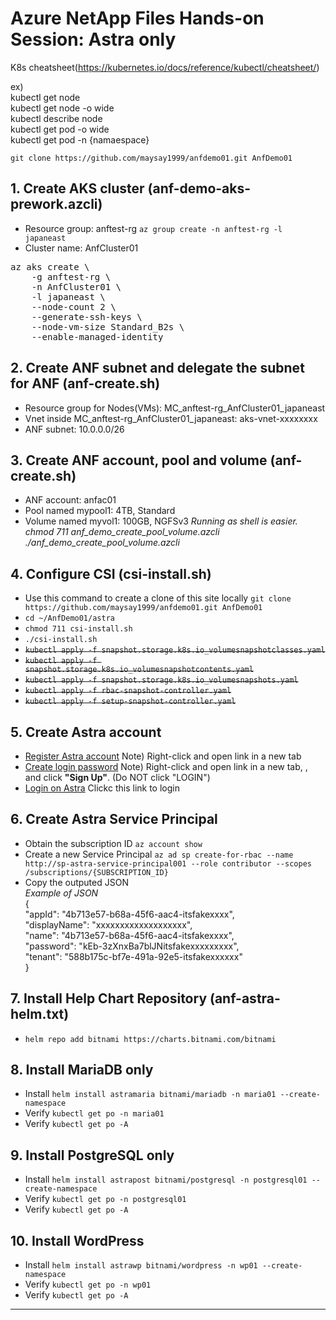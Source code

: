 # Azure NetApp Files Hands-on Session: Astra only

K8s cheatsheet(https://kubernetes.io/docs/reference/kubectl/cheatsheet/)

ex)\
kubectl get node\
kubectl get node -o wide\
kubectl describe node\
kubectl get pod -o wide\
kubectl get pod -n {namaespace}

`git clone https://github.com/maysay1999/anfdemo01.git AnfDemo01`

## 1. Create AKS cluster (anf-demo-aks-prework.azcli)
- Resource group: anftest-rg `az group create -n anftest-rg -l japaneast`
- Cluster name: AnfCluster01
<pre>
az aks create \
    -g anftest-rg \
    -n AnfCluster01 \
    -l japaneast \
    --node-count 2 \
    --generate-ssh-keys \
    --node-vm-size Standard_B2s \
    --enable-managed-identity
</pre>

## 2. Create ANF subnet and delegate the subnet for ANF (anf-create.sh)
- Resource group for Nodes(VMs): MC_anftest-rg_AnfCluster01_japaneast
- Vnet inside MC_anftest-rg_AnfCluster01_japaneast: aks-vnet-xxxxxxxx
- ANF subnet: 10.0.0.0/26

## 3. Create ANF account, pool and volume (anf-create.sh)
- ANF account: anfac01
- Pool named mypool1: 4TB, Standard
- Volume named myvol1: 100GB, NGFSv3
*Running as shell is easier.*
*chmod 711 anf_demo_create_pool_volume.azcli*
*./anf_demo_create_pool_volume.azcli*

## 4. Configure CSI (csi-install.sh)
- Use this command to create a clone of this site locally `git clone https://github.com/maysay1999/anfdemo01.git AnfDemo01`
- `cd ~/AnfDemo01/astra`
- `chmod 711 csi-install.sh`
- `./csi-install.sh`
- ~~`kubectl apply -f snapshot.storage.k8s.io_volumesnapshotclasses.yaml`~~
- ~~`kubectl apply -f snapshot.storage.k8s.io_volumesnapshotcontents.yaml`~~
- ~~`kubectl apply -f snapshot.storage.k8s.io_volumesnapshots.yaml`~~
- ~~`kubectl apply -f rbac-snapshot-controller.yaml`~~
- ~~`kubectl apply -f setup-snapshot-controller.yaml`~~

## 5. Create Astra account
- [Register Astra account](https://cloud.netapp.com/astra-register)    Note) Right-click and open link in a new tab
- [Create login password](https://astra.netapp.io/)    Note) Right-click and open link in a new tab, , and click **"Sign Up"**. (Do NOT click "LOGIN")
- [Login on Astra](https://astra.netapp.io/)   Clickc this link to login

## 6. Create Astra Service Principal
- Obtain the subscription ID  `az account show`
- Create a new Service Principal `az ad sp create-for-rbac --name http://sp-astra-service-principal001 --role contributor --scopes /subscriptions/{SUBSCRIPTION_ID}`
- Copy the outputed JSON\
*Example of JSON*\
{\
  "appId": "4b713e57-b68a-45f6-aac4-itsfakexxxx",\
  "displayName": "xxxxxxxxxxxxxxxxxxx",\
  "name": "4b713e57-b68a-45f6-aac4-itsfakexxxx",\
  "password": "kEb-3zXnxBa7blJNitsfakexxxxxxxxx",\
  "tenant": "588b175c-bf7e-491a-92e5-itsfakexxxxxx"\
}   

## 7. Install Help Chart Repository (anf-astra-helm.txt)
- `helm repo add bitnami https://charts.bitnami.com/bitnami`

## 8. Install MariaDB only
- Install `helm install astramaria bitnami/mariadb -n maria01 --create-namespace`
- Verify `kubectl get po -n maria01`
- Verify `kubectl get po -A`

## 9. Install PostgreSQL only
- Install `helm install astrapost bitnami/postgresql -n postgresql01 --create-namespace`
- Verify `kubectl get po -n postgresql01`
- Verify `kubectl get po -A`

## 10. Install WordPress
- Install `helm install astrawp bitnami/wordpress -n wp01 --create-namespace`
- Verify `kubectl get po -n wp01`
- Verify `kubectl get po -A`

---
